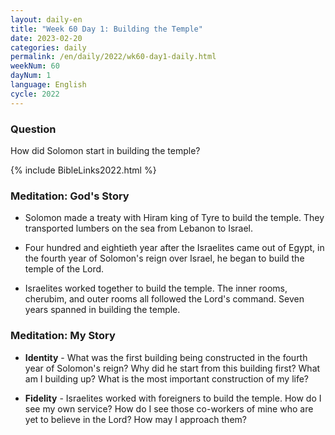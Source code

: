 ```yaml
---
layout: daily-en
title: "Week 60 Day 1: Building the Temple"
date: 2023-02-20
categories: daily
permalink: /en/daily/2022/wk60-day1-daily.html
weekNum: 60
dayNum: 1
language: English
cycle: 2022
---
```

### Question     
How did Solomon start in building the temple?

{% include BibleLinks2022.html %} 

### Meditation: God's Story   
+ Solomon made a treaty with Hiram king of Tyre to build the temple. They transported lumbers on the sea from Lebanon to Israel. 

+ Four hundred and eightieth year after the Israelites came out of Egypt, in the fourth year of Solomon's reign over Israel, he began to build the temple of the Lord. 

+ Israelites worked together to build the temple. The inner rooms, cherubim, and outer rooms all followed the Lord's command. Seven years spanned in building the temple. 

### Meditation: My Story   
+ **Identity** - What was the first building being constructed in the fourth year of Solomon's reign? Why did he start from this building first? What am I building up? What is the most important construction of my life? 

+ **Fidelity** - Israelites worked with foreigners to build the temple. How do I see my own service? How do I see those co-workers of mine who are yet to believe in the Lord? How may I approach them? 
